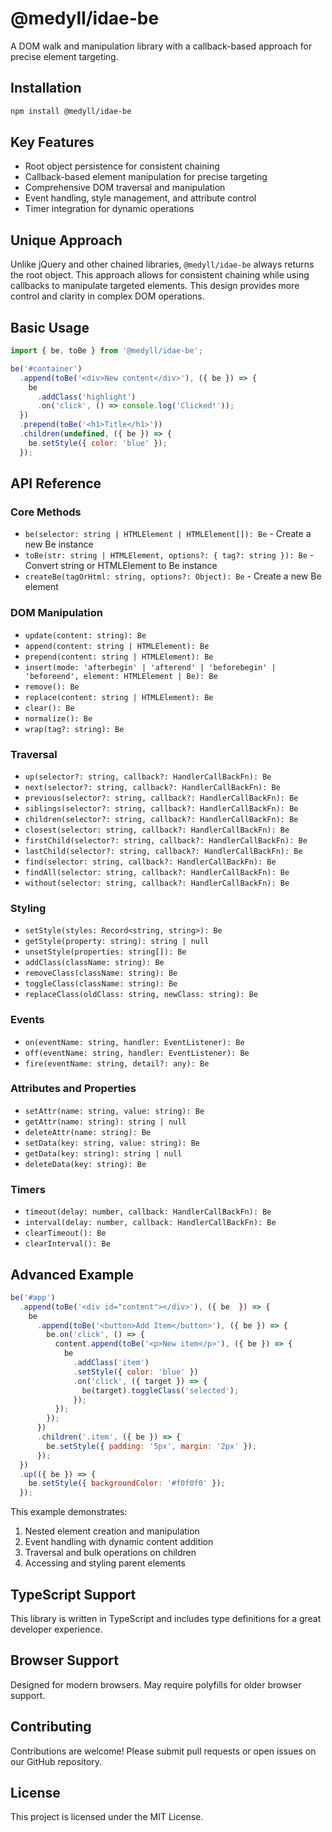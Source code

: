 
# @medyll/idae-be

A DOM walk and manipulation library with a callback-based approach for precise element targeting.

## Installation

```bash
npm install @medyll/idae-be
```

## Key Features

- Root object persistence for consistent chaining
- Callback-based element manipulation for precise targeting
- Comprehensive DOM traversal and manipulation
- Event handling, style management, and attribute control
- Timer integration for dynamic operations

## Unique Approach

Unlike jQuery and other chained libraries, `@medyll/idae-be` always returns the root object. This approach allows for consistent chaining while using callbacks to manipulate targeted elements. This design provides more control and clarity in complex DOM operations.

## Basic Usage

```javascript
import { be, toBe } from '@medyll/idae-be';

be('#container')
  .append(toBe('<div>New content</div>'), ({ be }) => {
    be
      .addClass('highlight')
      .on('click', () => console.log('Clicked!'));
  })
  .prepend(toBe('<h1>Title</h1>'))
  .children(undefined, ({ be }) => {
    be.setStyle({ color: 'blue' });
  });
```

## API Reference

### Core Methods

- `be(selector: string | HTMLElement | HTMLElement[]): Be` - Create a new Be instance
- `toBe(str: string | HTMLElement, options?: { tag?: string }): Be` - Convert string or HTMLElement to Be instance
- `createBe(tagOrHtml: string, options?: Object): Be` - Create a new Be element

### DOM Manipulation

- `update(content: string): Be`
- `append(content: string | HTMLElement): Be`
- `prepend(content: string | HTMLElement): Be`
- `insert(mode: 'afterbegin' | 'afterend' | 'beforebegin' | 'beforeend', element: HTMLElement | Be): Be`
- `remove(): Be`
- `replace(content: string | HTMLElement): Be`
- `clear(): Be`
- `normalize(): Be`
- `wrap(tag?: string): Be`

### Traversal

- `up(selector?: string, callback?: HandlerCallBackFn): Be`
- `next(selector?: string, callback?: HandlerCallBackFn): Be`
- `previous(selector?: string, callback?: HandlerCallBackFn): Be`
- `siblings(selector?: string, callback?: HandlerCallBackFn): Be`
- `children(selector?: string, callback?: HandlerCallBackFn): Be`
- `closest(selector: string, callback?: HandlerCallBackFn): Be`
- `firstChild(selector?: string, callback?: HandlerCallBackFn): Be`
- `lastChild(selector?: string, callback?: HandlerCallBackFn): Be`
- `find(selector: string, callback?: HandlerCallBackFn): Be`
- `findAll(selector: string, callback?: HandlerCallBackFn): Be`
- `without(selector: string, callback?: HandlerCallBackFn): Be`

### Styling

- `setStyle(styles: Record<string, string>): Be`
- `getStyle(property: string): string | null`
- `unsetStyle(properties: string[]): Be`
- `addClass(className: string): Be`
- `removeClass(className: string): Be`
- `toggleClass(className: string): Be`
- `replaceClass(oldClass: string, newClass: string): Be`

### Events

- `on(eventName: string, handler: EventListener): Be`
- `off(eventName: string, handler: EventListener): Be`
- `fire(eventName: string, detail?: any): Be`

### Attributes and Properties

- `setAttr(name: string, value: string): Be`
- `getAttr(name: string): string | null`
- `deleteAttr(name: string): Be`
- `setData(key: string, value: string): Be`
- `getData(key: string): string | null`
- `deleteData(key: string): Be`

### Timers

- `timeout(delay: number, callback: HandlerCallBackFn): Be`
- `interval(delay: number, callback: HandlerCallBackFn): Be`
- `clearTimeout(): Be`
- `clearInterval(): Be`

## Advanced Example

```javascript
be('#app')
  .append(toBe('<div id="content"></div>'), ({ be  }) => {
    be
      .append(toBe('<button>Add Item</button>'), ({ be }) => {
        be.on('click', () => {
          content.append(toBe('<p>New item</p>'), ({ be }) => {
            be
              .addClass('item')
              .setStyle({ color: 'blue' })
              .on('click', ({ target }) => {
                be(target).toggleClass('selected');
              });
          });
        });
      })
      .children('.item', ({ be }) => {
        be.setStyle({ padding: '5px', margin: '2px' });
      });
  })
  .up(({ be }) => {
    be.setStyle({ backgroundColor: '#f0f0f0' });
  });
```

This example demonstrates:
1. Nested element creation and manipulation
2. Event handling with dynamic content addition
3. Traversal and bulk operations on children
4. Accessing and styling parent elements

## TypeScript Support

This library is written in TypeScript and includes type definitions for a great developer experience.

## Browser Support

Designed for modern browsers. May require polyfills for older browser support.

## Contributing

Contributions are welcome! Please submit pull requests or open issues on our GitHub repository.

## License

This project is licensed under the MIT License.